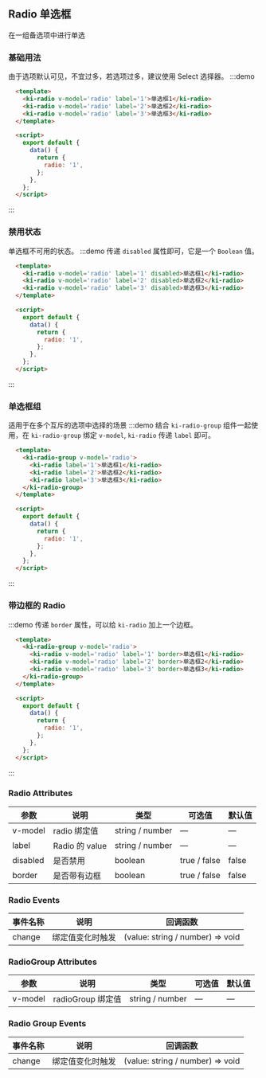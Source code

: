 ## Radio 单选框
在一组备选项中进行单选

### 基础用法
由于选项默认可见，不宜过多，若选项过多，建议使用 Select 选择器。
:::demo
```html
  <template>
    <ki-radio v-model='radio' label='1'>单选框1</ki-radio>
    <ki-radio v-model='radio' label='2'>单选框2</ki-radio>
    <ki-radio v-model='radio' label='3'>单选框3</ki-radio>
  </template>

  <script>
    export default {
      data() {
        return {
          radio: '1',
        };
      },
    };
  </script>
```
:::

### 禁用状态
单选框不可用的状态。
:::demo 传递 `disabled` 属性即可，它是一个 `Boolean` 值。
```html
  <template>
    <ki-radio v-model='radio' label='1' disabled>单选框1</ki-radio>
    <ki-radio v-model='radio' label='2' disabled>单选框2</ki-radio>
    <ki-radio v-model='radio' label='3' disabled>单选框3</ki-radio>
  </template>

  <script>
    export default {
      data() {
        return {
          radio: '1',
        };
      },
    };
  </script>
```
:::

### 单选框组
适用于在多个互斥的选项中选择的场景
:::demo 结合 `ki-radio-group` 组件一起使用，在 `ki-radio-group` 绑定 `v-model`, `ki-radio` 传递 `label` 即可。
```html
  <template>
    <ki-radio-group v-model='radio'>
      <ki-radio label='1'>单选框1</ki-radio>
      <ki-radio label='2'>单选框2</ki-radio>
      <ki-radio label='3'>单选框3</ki-radio>
    </ki-radio-group>
  </template>

  <script>
    export default {
      data() {
        return {
          radio: '1',
        };
      },
    };
  </script>
```
:::

### 带边框的 Radio
:::demo 传递 `border` 属性，可以给 `ki-radio` 加上一个边框。
```html
  <template>
    <ki-radio-group v-model='radio'>
      <ki-radio v-model='radio' label='1' border>单选框1</ki-radio>
      <ki-radio v-model='radio' label='2' border>单选框2</ki-radio>
      <ki-radio v-model='radio' label='3' border>单选框3</ki-radio>
    </ki-radio-group>
  </template>

  <script>
    export default {
      data() {
        return {
          radio: '1',
        };
      },
    };
  </script>
```
:::

### Radio Attributes
| 参数 | 说明 | 类型 | 可选值 | 默认值 |
| --- | ---  | --- | ---   | ---   |
| v-model |	radio 绑定值 | string / number | — | — |
| label |	Radio 的 value | string / number | — | — |
| disabled | 是否禁用 | boolean | true / false | false |
| border | 是否带有边框 | boolean | true / false | false |

### Radio Events
| 事件名称 | 说明 | 回调函数 |
| --- | ---  | --- |
| change | 绑定值变化时触发 | (value: string / number) => void |

### RadioGroup Attributes
| 参数 | 说明 | 类型 | 可选值 | 默认值 |
| --- | ---  | --- | ---   | ---   |
| v-model |	radioGroup 绑定值 | string / number | — | — |

### Radio Group Events
| 事件名称 | 说明 | 回调函数 |
| --- | ---  | --- |
| change | 绑定值变化时触发 | (value: string / number) => void |

